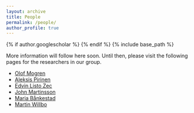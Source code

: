 ```yaml
---
layout: archive
title: People
permalink: /people/
author_profile: true
---
```

{% if author.googlescholar %}
{% endif %}
{% include base_path %}



More information will follow here soon. Until then, please
visit the following pages for the researchers in our group.

* [Olof Mogren](https://mogren.one/)
* [Aleksis Pirinen](https://aleksispi.github.io)
* [Edvin Listo Zec](https://edvinli.github.io/)
* [John Martinsson](https://johnmartinsson.github.io/)
* [Maria Bånkestad](https://scholar.google.se/citations?user=4tKNCSkAAAAJ&hl=sv&oi=ao)
* [Martin Willbo](https://scholar.google.se/citations?hl=sv&user=uuxnINUAAAAJ)
